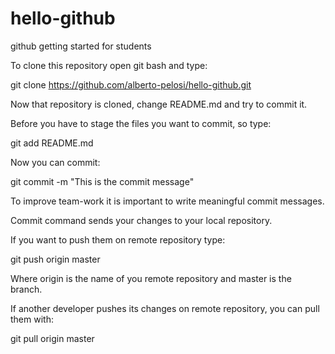# hello-github
github getting started for students

To clone this repository open git bash and type:

git clone https://github.com/alberto-pelosi/hello-github.git

Now that repository is cloned, change README.md and try to commit it.

Before you have to stage the files you want to commit, so type:

git add README.md

Now you can commit:

git commit -m "This is the commit message"

To improve team-work it is important to write meaningful commit messages.

Commit command sends your changes to your local repository.

If you want to push them on remote repository type:

git push origin master

Where origin is the name of you remote repository and master is the branch.

If another developer pushes its changes on remote repository, you can pull them with:

git pull origin master


